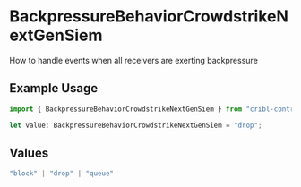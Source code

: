 # BackpressureBehaviorCrowdstrikeNextGenSiem

How to handle events when all receivers are exerting backpressure

## Example Usage

```typescript
import { BackpressureBehaviorCrowdstrikeNextGenSiem } from "cribl-control-plane/models/operations";

let value: BackpressureBehaviorCrowdstrikeNextGenSiem = "drop";
```

## Values

```typescript
"block" | "drop" | "queue"
```